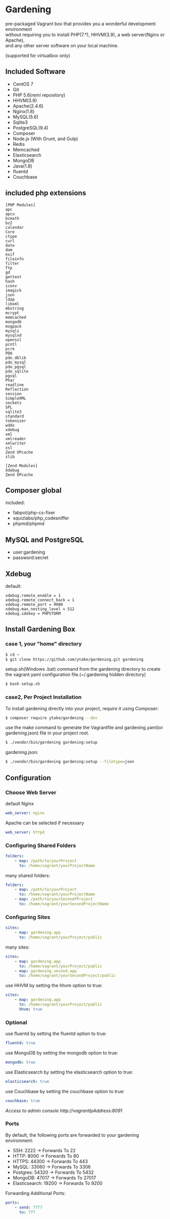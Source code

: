 # Gardening

pre-packaged Vagrant box that provides you a wonderful development environment  
without requiring you to install PHP(7.*), HHVM(3.9), a web server(Nginx or Apache),  
and any other server software on your local machine.

(supported for virtualbox only)

## Included Software
 - CentOS 7
 - Git
 - PHP 5.6(remi repository)
 - HHVM(3.9)
 - Apache(2.4.6)
 - Nginx(1.8)
 - MySQL(5.6)
 - Sqlite3
 - PostgreSQL(9.4)
 - Composer
 - Node.js (With Grunt, and Gulp)
 - Redis
 - Memcached
 - Elasticsearch
 - MongoDB
 - Java(1.8)
 - fluentd
 - Couchbase

## included php extensions

```
[PHP Modules]
apc
apcu
bcmath
bz2
calendar
Core
ctype
curl
date
dom
exif
fileinfo
filter
ftp
gd
gettext
hash
iconv
imagick
json
ldap
libxml
mbstring
mcrypt
memcached
mongodb
msgpack
mysqli
mysqlnd
openssl
pcntl
pcre
PDO
pdo_dblib
pdo_mysql
pdo_pgsql
pdo_sqlite
pgsql
Phar
readline
Reflection
session
SimpleXML
sockets
SPL
sqlite3
standard
tokenizer
wddx
xdebug
xml
xmlreader
xmlwriter
xsl
Zend OPcache
zlib

[Zend Modules]
Xdebug
Zend OPcache
```

## Composer global
included:
 - fabpot/php-cs-fixer
 - squizlabs/php_codesniffer
 - phpmd/phpmd

## MySQL and PostgreSQL
 - user:gardening
 - password:secret

## Xdebug
default:
```
xdebug.remote_enable = 1
xdebug.remote_connect_back = 1
xdebug.remote_port = 9080
xdebug.max_nesting_level = 512
xdebug.idekey = PHPSTORM
```

## Install Gardening Box

### case 1, your "home" directory
```bash
$ cd ~
$ git clone https://github.com/ytake/gardening.git gardening
```

setup.sh(Windows .bat) command from the gardening directory to create the vagrant.yaml configuration file.(~/.gardening hidden directory)

```bash
$ bash setup.sh
```

### case2, Per Project Installation

To install gardening directly into your project, require it using Composer:

```bash
$ composer require ytake/gardening --dev
```

use the make command to generate the Vagrantfile and gardening.yaml(or gardening.json) file in your project root.

```bash
$ ./vendor/bin/gardening gardening:setup
```

gardening.json:
```bash
$ ./vendor/bin/gardening gardening:setup --filetype=json
```

## Configuration

### Choose Web Server
default Nginx

```yaml
web_server: nginx
```

Apache can be selected if necessary

```yaml
web_server: httpd
```

### Configuring Shared Folders

```yaml
folders:
    - map: /path/to/yourProject
      to: /home/vagrant/yourProjectName
```

many shared folders:
```yaml
folders:
    - map: /path/to/yourProject
      to: /home/vagrant/yourProjectName
    - map: /path/to/yourSecondfProject
      to: /home/vagrant/yourSecondProjectName
```

### Configuring Sites
```yaml
sites:
    - map: gardening.app
      to: /home/vagrant/yourProject/public
```

many sites:
```yaml
sites:
    - map: gardening.app
      to: /home/vagrant/yourProject/public
    - map: gardening.second.app
      to: /home/vagrant/yourSecondProject/public
```

use HHVM by setting the hhvm option to true:
```yaml
sites:
    - map: gardening.app
      to: /home/vagrant/yourProject/public
      hhvm: true
```

### Optional

use fluentd by setting the fluentd option to true:

```yaml
fluentd: true
```

use MongoDB by setting the mongodb option to true:

```yaml
mongodb: true
```

use Elasticsearch by setting the elasticsearch option to true:

```yaml
elasticsearch: true
```

use Couchbase by setting the couchbase option to true:

```yaml
couchbase: true
```
*Access to admin console http://vagrantIpAddress:8091*

### Ports

By default, the following ports are forwarded to your gardening environment:

 - SSH: 2222 → Forwards To 22
 - HTTP: 8000 → Forwards To 80
 - HTTPS: 44300 → Forwards To 443
 - MySQL: 33060 → Forwards To 3306
 - Postgres: 54320 → Forwards To 5432
 - MongoDB: 47017 → Forwards To 27017
 - Elasticsearch: 19200 → Forwards To 9200

Forwarding Additional Ports:
```yaml
ports:
    - send: 7777
      to: 777
```

